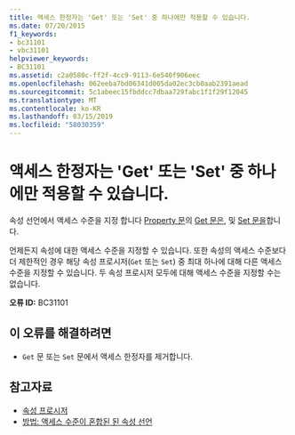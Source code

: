 ```yaml
---
title: 액세스 한정자는 'Get' 또는 'Set' 중 하나에만 적용할 수 있습니다.
ms.date: 07/20/2015
f1_keywords:
- bc31101
- vbc31101
helpviewer_keywords:
- BC31101
ms.assetid: c2a0580c-ff2f-4cc9-9113-6e540f906eec
ms.openlocfilehash: 062eeba7bd06341d005da02ec3cb0aab2391aead
ms.sourcegitcommit: 5c1abeec15fbddcc7dbaa729fabc1f1f29f12045
ms.translationtype: MT
ms.contentlocale: ko-KR
ms.lasthandoff: 03/15/2019
ms.locfileid: "58030359"
---
```

# <a name="access-modifier-can-only-be-applied-to-either-get-or-set-but-not-both"></a>액세스 한정자는 'Get' 또는 'Set' 중 하나에만 적용할 수 있습니다.
속성 선언에서 액세스 수준을 지정 합니다 [Property 문](../../visual-basic/language-reference/statements/property-statement.md)의 [Get 문은](../../visual-basic/language-reference/statements/get-statement.md), 및 [Set 문을](../../visual-basic/language-reference/statements/set-statement.md)합니다.  
  
 언제든지 속성에 대한 액세스 수준을 지정할 수 있습니다. 또한 속성의 액세스 수준보다 더 제한적인 경우 해당 속성 프로시저(`Get` 또는 `Set`) 중 최대 하나에 대해 다른 액세스 수준을 지정할 수 있습니다. 두 속성 프로시저 모두에 대해 액세스 수준을 지정할 수는 없습니다.  
  
 **오류 ID:** BC31101  
  
## <a name="to-correct-this-error"></a>이 오류를 해결하려면  
  
-   `Get` 문 또는 `Set` 문에서 액세스 한정자를 제거합니다.  
  
## <a name="see-also"></a>참고자료

- [속성 프로시저](../../visual-basic/programming-guide/language-features/procedures/property-procedures.md)
- [방법: 액세스 수준이 혼합된 된 속성 선언](../../visual-basic/programming-guide/language-features/procedures/how-to-declare-a-property-with-mixed-access-levels.md)
